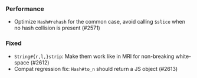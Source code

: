 <!--
### Internal
### Changed
### Added
### Removed
### Deprecated
-->

### Performance

- Optimize `Hash#rehash` for the common case, avoid calling `$slice` when no hash collision is present (#2571)

### Fixed

- `String#{r,l,}strip`: Make them work like in MRI for non-breaking white-space (#2612)
- Compat regression fix: `Hash#to_n` should return a JS object (#2613)
